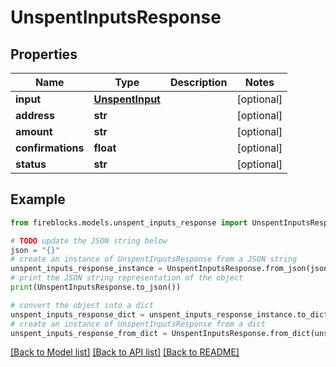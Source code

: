 # UnspentInputsResponse


## Properties

Name | Type | Description | Notes
------------ | ------------- | ------------- | -------------
**input** | [**UnspentInput**](UnspentInput.md) |  | [optional] 
**address** | **str** |  | [optional] 
**amount** | **str** |  | [optional] 
**confirmations** | **float** |  | [optional] 
**status** | **str** |  | [optional] 

## Example

```python
from fireblocks.models.unspent_inputs_response import UnspentInputsResponse

# TODO update the JSON string below
json = "{}"
# create an instance of UnspentInputsResponse from a JSON string
unspent_inputs_response_instance = UnspentInputsResponse.from_json(json)
# print the JSON string representation of the object
print(UnspentInputsResponse.to_json())

# convert the object into a dict
unspent_inputs_response_dict = unspent_inputs_response_instance.to_dict()
# create an instance of UnspentInputsResponse from a dict
unspent_inputs_response_from_dict = UnspentInputsResponse.from_dict(unspent_inputs_response_dict)
```
[[Back to Model list]](../README.md#documentation-for-models) [[Back to API list]](../README.md#documentation-for-api-endpoints) [[Back to README]](../README.md)


